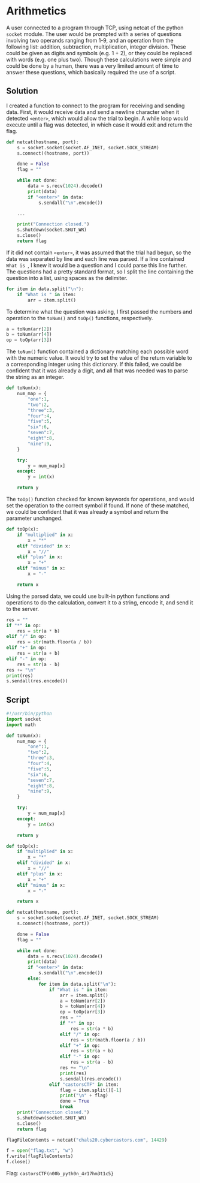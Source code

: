 # Arithmetics

A user connected to a program through TCP, using netcat of the python ```socket``` module.
The user would be prompted with a series of questions involving two operands ranging from 1-9, and an operation from the following list: addition, subtraction, multiplication, integer division.
These could be given as digits and symbols (e.g. 1 + 2), or they could be replaced with words (e.g. one plus two).
Though these calculations were simple and could be done by a human, there was a very limited amount of time to answer these questions, which basically required the use of a script.

## Solution

I created a function to connect to the program for receiving and sending data.
First, it would receive data and send a newline character when it detected ```<enter>```, which would allow the trial to begin.
A while loop would execute until a flag was detected, in which case it would exit and return the flag.

```py
def netcat(hostname, port):
    s = socket.socket(socket.AF_INET, socket.SOCK_STREAM)
    s.connect((hostname, port))

    done = False
    flag = ""

    while not done:
        data = s.recv(1024).decode()
        print(data)
        if "<enter>" in data:
            s.sendall("\n".encode())

    ...

    print("Connection closed.")
    s.shutdown(socket.SHUT_WR)
    s.close()
    return flag
```

If it did not contain ```<enter>```, it was assumed that the trial had begun, so the data was separated by line and each line was parsed.
If a line contained ```What is ```, I knew it would be a question and I could parse this line further.
The questions had a pretty standard format, so I split the line containing the question into a list, using spaces as the delimiter.

```py
for item in data.split("\n"):
    if "What is " in item:
        arr = item.split()
```

To determine what the question was asking, I first passed the numbers and operation to the ```toNum()``` and ```toOp()``` functions, respectively.

```py
a = toNum(arr[2])
b = toNum(arr[4])
op = toOp(arr[3])
```

The ```toNum()``` function contained a dictionary matching each possible word with the numeric value.
It would try to set the value of the return variable to a corresponding integer using this dictionary.
If this failed, we could be confident that it was already a digit, and all that was needed was to parse the string as an integer.

```py
def toNum(x):
    num_map = {
        "one":1,
        "two":2,
        "three":3,
        "four":4,
        "five":5,
        "six":6,
        "seven":7,
        "eight":8,
        "nine":9,
    }

    try:
        y = num_map[x]
    except:
        y = int(x)

    return y
```

The ```toOp()``` function checked for known keywords for operations, and would set the operation to the correct symbol if found.
If none of these matched, we could be confident that it was already a symbol and return the parameter unchanged.

```py
def toOp(x):
    if "multiplied" in x:
        x = "*"
    elif "divided" in x:
        x = "//"
    elif "plus" in x:
        x = "+"
    elif "minus" in x:
        x = "-"

    return x
```

Using the parsed data, we could use built-in python functions and operations to do the calculation, convert it to a string, encode it, and send it to the server.

```py
res = ""
if "*" in op:
    res = str(a * b)
elif "/" in op:
    res = str(math.floor(a / b))
elif "+" in op:
    res = str(a + b)
elif "-" in op:
    res = str(a - b)
res += "\n"
print(res)
s.sendall(res.encode())
```

## Script

```py
#!/usr/bin/python
import socket
import math

def toNum(x):
    num_map = {
        "one":1,
        "two":2,
        "three":3,
        "four":4,
        "five":5,
        "six":6,
        "seven":7,
        "eight":8,
        "nine":9,
    }

    try:
        y = num_map[x]
    except:
        y = int(x)

    return y

def toOp(x):
    if "multiplied" in x:
        x = "*"
    elif "divided" in x:
        x = "//"
    elif "plus" in x:
        x = "+"
    elif "minus" in x:
        x = "-"

    return x

def netcat(hostname, port):
    s = socket.socket(socket.AF_INET, socket.SOCK_STREAM)
    s.connect((hostname, port))

    done = False
    flag = ""

    while not done:
        data = s.recv(1024).decode()
        print(data)
        if "<enter>" in data:
            s.sendall("\n".encode())
        else:
            for item in data.split("\n"):
                if "What is " in item:
                    arr = item.split()
                    a = toNum(arr[2])
                    b = toNum(arr[4])
                    op = toOp(arr[3])
                    res = ""
                    if "*" in op:
                        res = str(a * b)
                    elif "/" in op:
                        res = str(math.floor(a / b))
                    elif "+" in op:
                        res = str(a + b)
                    elif "-" in op:
                        res = str(a - b)
                    res += "\n"
                    print(res)
                    s.sendall(res.encode())
                elif "castorsCTF" in item:
                    flag = item.split()[-1]
                    print("\n" + flag)
                    done = True
                    break
    print("Connection closed.")
    s.shutdown(socket.SHUT_WR)
    s.close()
    return flag

flagFileContents = netcat("chals20.cybercastors.com", 14429)

f = open("flag.txt", "w")
f.write(flagFileContents)
f.close()
```

Flag: ```castorsCTF(n00b_pyth0n_4r17hm3t1c5}```

